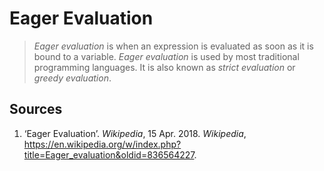 # Eager Evaluation

> _Eager evaluation_ is when an expression is evaluated as soon as it is bound to a variable. _Eager evaluation_ is used by most traditional programming languages. It is also known as _strict evaluation_ or _greedy evaluation_.

## Sources

1. ‘Eager Evaluation’. _Wikipedia_, 15 Apr. 2018. _Wikipedia_, <https://en.wikipedia.org/w/index.php?title=Eager_evaluation&oldid=836564227>.
